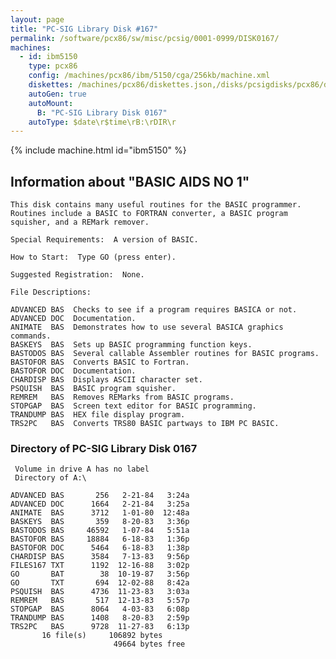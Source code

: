 ```yaml
---
layout: page
title: "PC-SIG Library Disk #167"
permalink: /software/pcx86/sw/misc/pcsig/0001-0999/DISK0167/
machines:
  - id: ibm5150
    type: pcx86
    config: /machines/pcx86/ibm/5150/cga/256kb/machine.xml
    diskettes: /machines/pcx86/diskettes.json,/disks/pcsigdisks/pcx86/diskettes.json
    autoGen: true
    autoMount:
      B: "PC-SIG Library Disk 0167"
    autoType: $date\r$time\rB:\rDIR\r
---
```


{% include machine.html id="ibm5150" %}

## Information about "BASIC AIDS NO 1"

    This disk contains many useful routines for the BASIC programmer.
    Routines include a BASIC to FORTRAN converter, a BASIC program
    squisher, and a REMark remover.
    
    Special Requirements:  A version of BASIC.
    
    How to Start:  Type GO (press enter).
    
    Suggested Registration:  None.
    
    File Descriptions:
    
    ADVANCED BAS  Checks to see if a program requires BASICA or not.
    ADVANCED DOC  Documentation.
    ANIMATE  BAS  Demonstrates how to use several BASICA graphics commands.
    BASKEYS  BAS  Sets up BASIC programming function keys.
    BASTODOS BAS  Several callable Assembler routines for BASIC programs.
    BASTOFOR BAS  Converts BASIC to Fortran.
    BASTOFOR DOC  Documentation.
    CHARDISP BAS  Displays ASCII character set.
    PSQUISH  BAS  BASIC program squisher.
    REMREM   BAS  Removes REMarks from BASIC programs.
    STOPGAP  BAS  Screen text editor for BASIC programming.
    TRANDUMP BAS  HEX file display program.
    TRS2PC   BAS  Converts TRS80 BASIC partways to IBM PC BASIC.

### Directory of PC-SIG Library Disk 0167

     Volume in drive A has no label
     Directory of A:\

    ADVANCED BAS       256   2-21-84   3:24a
    ADVANCED DOC      1664   2-21-84   3:25a
    ANIMATE  BAS      3712   1-01-80  12:48a
    BASKEYS  BAS       359   8-20-83   3:36p
    BASTODOS BAS     46592   1-07-84   5:51a
    BASTOFOR BAS     18884   6-18-83   1:36p
    BASTOFOR DOC      5464   6-18-83   1:38p
    CHARDISP BAS      3584   7-13-83   9:56p
    FILES167 TXT      1192  12-16-88   3:02p
    GO       BAT        38  10-19-87   3:56p
    GO       TXT       694  12-02-88   8:42a
    PSQUISH  BAS      4736  11-23-83   3:03a
    REMREM   BAS       517  12-13-83   5:57p
    STOPGAP  BAS      8064   4-03-83   6:08p
    TRANDUMP BAS      1408   8-20-83   2:59p
    TRS2PC   BAS      9728  11-27-83   6:13p
           16 file(s)     106892 bytes
                           49664 bytes free
